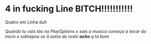# 4 in fucking Line BITCH!!!!!!!!!!!
Quatro em Linha duh

*Quando tu vais tás na PlayOptions e sais a musica começa a tocar do inicio e sobrepoe se à outra de resto **acho** q tá bom*
